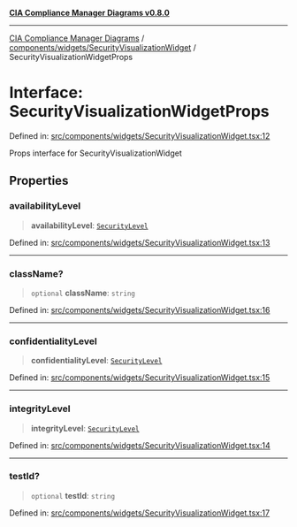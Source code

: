 [**CIA Compliance Manager Diagrams v0.8.0**](../../../../README.md)

***

[CIA Compliance Manager Diagrams](../../../../modules.md) / [components/widgets/SecurityVisualizationWidget](../README.md) / SecurityVisualizationWidgetProps

# Interface: SecurityVisualizationWidgetProps

Defined in: [src/components/widgets/SecurityVisualizationWidget.tsx:12](https://github.com/Hack23/cia-compliance-manager/blob/78912779fad2796d4afcf9e0a863cca80a66b25f/src/components/widgets/SecurityVisualizationWidget.tsx#L12)

Props interface for SecurityVisualizationWidget

## Properties

### availabilityLevel

> **availabilityLevel**: [`SecurityLevel`](../../../../types/cia/type-aliases/SecurityLevel.md)

Defined in: [src/components/widgets/SecurityVisualizationWidget.tsx:13](https://github.com/Hack23/cia-compliance-manager/blob/78912779fad2796d4afcf9e0a863cca80a66b25f/src/components/widgets/SecurityVisualizationWidget.tsx#L13)

***

### className?

> `optional` **className**: `string`

Defined in: [src/components/widgets/SecurityVisualizationWidget.tsx:16](https://github.com/Hack23/cia-compliance-manager/blob/78912779fad2796d4afcf9e0a863cca80a66b25f/src/components/widgets/SecurityVisualizationWidget.tsx#L16)

***

### confidentialityLevel

> **confidentialityLevel**: [`SecurityLevel`](../../../../types/cia/type-aliases/SecurityLevel.md)

Defined in: [src/components/widgets/SecurityVisualizationWidget.tsx:15](https://github.com/Hack23/cia-compliance-manager/blob/78912779fad2796d4afcf9e0a863cca80a66b25f/src/components/widgets/SecurityVisualizationWidget.tsx#L15)

***

### integrityLevel

> **integrityLevel**: [`SecurityLevel`](../../../../types/cia/type-aliases/SecurityLevel.md)

Defined in: [src/components/widgets/SecurityVisualizationWidget.tsx:14](https://github.com/Hack23/cia-compliance-manager/blob/78912779fad2796d4afcf9e0a863cca80a66b25f/src/components/widgets/SecurityVisualizationWidget.tsx#L14)

***

### testId?

> `optional` **testId**: `string`

Defined in: [src/components/widgets/SecurityVisualizationWidget.tsx:17](https://github.com/Hack23/cia-compliance-manager/blob/78912779fad2796d4afcf9e0a863cca80a66b25f/src/components/widgets/SecurityVisualizationWidget.tsx#L17)
